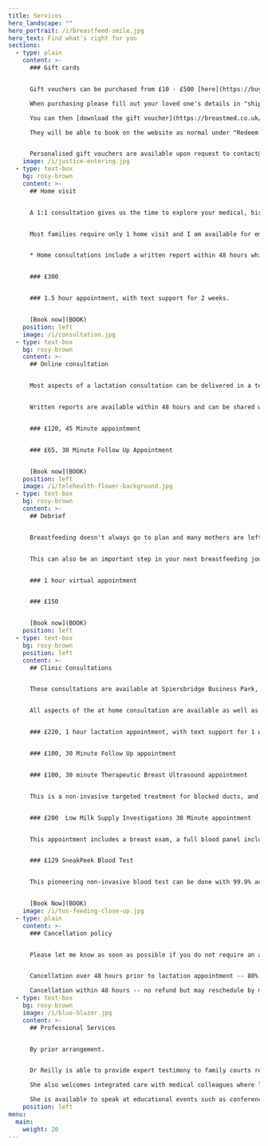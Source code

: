 ```yaml
---
title: Services
hero_landscape: ""
hero_portrait: /i/breastfeed-smile.jpg
hero_text: Find what's right for you
sections:
  - type: plain
    content: >-
      ### Gift cards


      Gift vouchers can be purchased from £10 - £500 [here](https://buy.stripe.com/9AQ5lx3tOcnWaty28a)[](https://buy.stripe.com/9AQ5lx3tOcnWaty28a)[](https://buy.stripe.com/dR601dggA2Nm45afYY)

      When purchasing please fill out your loved one's details in "shipping information".

      You can then [download the gift voucher](https://breastmed.co.uk/thank-you-geahehioi8w/) which can be shared with the intended recipient.

      They will be able to book on the website as normal under "Redeem Gift Voucher" and will be asked to provide the name of the gift giver upon confirmation.


      P﻿ersonalised gift vouchers are available upon request to contact@breastmed.co.uk.
    image: /i/justice-entering.jpg
  - type: text-box
    bg: rosy-brown
    content: >-
      ## Home visit


      A 1:1 consultation gives us the time to explore your medical, birth and breastfeeding history to date, as well as your breastfeeding goals. A home visit allows us to use your own furniture for positioning and attachment which can be repeated after I have left. Babies should be fed responsively, but you may want to offer milk around 2 hours before I arrive so we will be able to talk before they need to feed again. I understand babies are unpredictable however, and the benefit of a home visit is that we can go entirely at your baby's pace. You won't have to worry about your baby crying in the car seat or being late because they needed a nappy change just as you're about to leave.  It is advisable to inform your NHS team of your home visit appointment time. 


      Most families require only 1 home visit and I am available for email support for as long as you need it.


      * Home consultations include a written report within 48 hours which can be shared with your medical team, legal representative or employer.


      ### £300


      ### 1.5 hour appointment, with text support for 2 weeks. 


      [Book now](BOOK)
    position: left
    image: /i/consultation.jpg
  - type: text-box
    bg: rosy-brown
    content: >-
      ## Online consultation


      Most aspects of a lactation consultation can be delivered in a telehealth appointment.   Videos of your baby feeding and weight charts can be sent and reviewed in advance to make the most of the appointment.   This may be more appropriate for situations such as devising a breastfeeding/expressing plan for faltering weight, or return to work, negotiating nursing boundaries with your toddler, or how to maximise family sleep.  Private prescriptions are invoiced separately at a cost of £20 per prescription, plus the medication cost, and are delivered to UK addresses only.  


      Written reports are available within 48 hours and can be shared with relevant professionals.  The report can be shared with medical doctors in your home country to aid prescribing. 


      ### £120, 45 Minute appointment


      ### £65, 30 Minute Follow Up Appointment 


      [Book now](BOOK)
    position: left
    image: /i/telehealth-flower-background.jpg
  - type: text-box
    bg: rosy-brown
    content: >-
      ## Debrief


      Breastfeeding doesn't always go to plan and many mothers are left feeling guilty or with feelings of loss when they haven't breastfed, or haven't breastfed for as long as they wanted. I have a unique perspective from speaking to women in breast clinic in their 50s and 60s who are still trying to come to terms with this sense of failure. Whether it was 20 days or 20 years ago, I am able to help you process what happened and potentially offer some answers to your questions.


      This can also be an important step in your next breastfeeding journey, and provide closure before your next baby arrives. We can come up with an individualised plan to optimise breastfeeding the next time based on your particular challenges. A breastfeeding debrief and understanding can also help you make peace with your own journey so that you are able to fully support a loved one such as a daughter or granddaughter.  


      ### 1 hour virtual appointment


      ### £150


      [Book now](BOOK)
    position: left
  - type: text-box
    bg: rosy-brown
    position: left
    content: >-
      ## Clinic Consultations


      T﻿hese consultations are available at Spiersbridge Business Park, G46.


      All aspects of the at home consultation are available as well as prescribing, blood tests and therapeutic breast ultrasound.  


      ### £220, 1 hour lactation appointment, with text support for 1 week


      ### £100, 30 Minute Follow Up appointment


      ### £100, 30 minute Therapeutic Breast Ultrasound appointment


      This is a non-invasive targeted treatment for blocked ducts, and mastitis.  Gentle heat pulses and sound waves reduce lymphatic congestion and promote milk flow.  P﻿lease bring your baby or breast pump to these appointments, as treatment works best when you are able to remove milk afterwards.  A series of 3 treatments is recommended, but those who cannot attend return appointments have the option of kinesio breast taping to aid lymphatic drainage.  This usually remains applied for 2-3 days and can be removed at home. 


      ### £200  Low Milk Supply Investigations 30 Minute appointment


      T﻿his appointment includes a breast exam, a full blood panel including pre- and post- feed /milk expression prolactin.  Prescriptions are charged at £20 plus medication costs.  If domperidone is prescribed it is recommended to have follow-up every 3 months to assess dosage, and to have an ECG. 


      ### £129 SneakPeek Blood Test


      T﻿his pioneering non-invasive blood test can be done with 99.9% accuracy from 6 weeks of pregnancy.  [Click Here](https://breastmed.co.uk/sneakpeek/) to find out more, or book below 


      [Book Now](BOOK)
    image: /i/tus-feeding-close-up.jpg
  - type: plain
    content: >-
      ### Cancellation policy


      Please let me know as soon as possible if you do not require an appointment. I appreciate lives with young children are busy and unpredictable.


      Cancellation over 48 hours prior to lactation appointment -- 80% refund.

      Cancellation within 48 hours -- no refund but may reschedule by mutual agreement.  Clinic appointments will incur a charge of £50 for a missed appointment
  - type: text-box
    bg: rosy-brown
    image: /i/blue-blazer.jpg
    content: >-
      ## Professional Services


      By prior arrangement.


      Dr Reilly is able to provide expert testimony to family courts regarding the needs of the breastfeeding dyad.

      She also welcomes integrated care with medical colleagues where lactation and/or breastfeeding management may comprise part of the medical management.

      She is available to speak at educational events such as conferences and departmental teaching where event organisers and sponsors are compliant with the WHO International code of marketing of breast milk substitutes.
    position: left
menu:
  main:
    weight: 20
---
```


